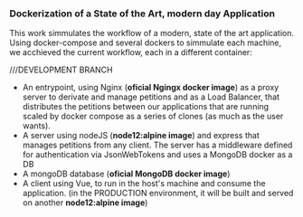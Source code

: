 ### Dockerization of a State of the Art, modern day Application
This work simmulates the workflow of a modern, state of the art application. Using docker-compose and several dockers to simmulate each machine, we acchieved the current workflow, each in a different container:

///DEVELOPMENT BRANCH

<ul>
<li>
  An entrypoint, using Nginx (<b>oficial Ngingx docker image</b>) as a proxy server to derivate and manage petitions and as a Load Balancer, that distributes the petitions between our applications that are running scaled by docker compose as a series of clones (as much as the user wants).
</li>
  <li>
    A server using nodeJS (<b>node12:alpine image</b>) and express that manages petitions from any client. The server has a middleware defined for authentication via JsonWebTokens and uses a MongoDB docker as a DB
  </li>
  <li>
  A mongoDB database (<b>oficial MongoDB docker image</b>)
  </li>
  <li>
  A client using Vue, to run in the host's machine and consume the application. (in the PRODUCTION environment, it will be built and served on another <b>node12:alpine image</b>)
  </li>
</ul>
